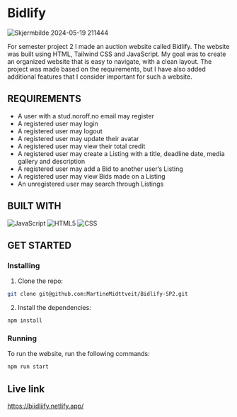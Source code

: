 # Bidlify
![Skjermbilde 2024-05-19 211444](https://github.com/MartineMidttveit/Bidlify-SP2/assets/125905644/4c76eca6-2df0-43a6-a736-cf90e2428c40)

For semester project 2 I made an auction website called Bidlify. The website was built using HTML, Tailwind CSS and JavaScript. 
My goal was to create an organized website that is easy to navigate, with a clean layout. 
The project was made based on the requirements, but I have also added additional features that I consider important for such a website.

## REQUIREMENTS
- A user with a stud.noroff.no email may register
- A registered user may login
- A registered user may logout
- A registered user may update their avatar
- A registered user may view their total credit
- A registered user may create a Listing with a title, deadline date, media gallery and description
- A registered user may add a Bid to another user’s Listing
- A registered user may view Bids made on a Listing
- An unregistered user may search through Listings

## BUILT WITH
![JavaScript](https://img.shields.io/badge/-JavaScript-333333?style=flat&logo=javascript)
![HTML5](https://img.shields.io/badge/-HTML5-333333?style=flat&logo=HTML5)
![CSS](https://img.shields.io/badge/-CSS-333333?style=flat&logo=CSS3&logoColor=1572B6)

## GET STARTED

### Installing
1. Clone the repo:
```bash   
git clone git@github.com:MartineMidttveit/Bidlify-SP2.git
```
2. Install the dependencies:
```
npm install
```
### Running
To run the website, run the following commands:

```bash
npm run start
```

## Live link
https://biidliify.netlify.app/
